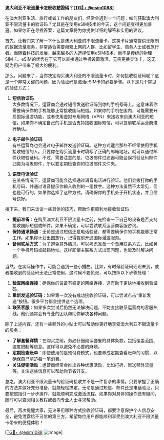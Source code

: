 **澳大利亚不限流量卡怎麽收驗證碼？[[TG💪+ @esim1088](https://t.me/s/esim1088)]**

在澳大利亚生活、旅行或者工作的朋友们，经常会遇到一个问题：如何获取澳大利亚不限流量卡的验证码？尤其是在使用eSIM技术的今天，这个问题变得更加普遍。如果你正在寻找答案，这篇文章将为你提供详细的解答和实用的建议。

首先，让我们来了解一下什么是澳大利亚的不限流量卡。这类卡片通常提供无限制的数据流量服务，非常适合需要频繁上网的人群，比如留学生、商务人士或者旅行者。而随着科技的发展，越来越多的人选择使用eSIM技术，而不是传统的物理SIM卡。eSIM的优势在于它可以直接通过手机设置激活，无需更换实体卡，这无疑为用户带来了极大的便利。

那么，问题来了，当你决定购买澳大利亚的不限流量卡时，如何接收验证码呢？这是一个非常关键的问题，因为验证码是激活eSIM卡的必要步骤。以下是几个常见的验证方式：

1. **短信验证码**  
   大多数情况下，运营商会通过短信发送验证码到你的手机号码上。这意味着你需要确保你的手机能够正常接收国际短信。如果你的手机在国内，可能需要开启国际漫游功能，或者使用虚拟专用网络（VPN）来接收来自澳大利亚的短信。如果你不确定自己的手机是否支持接收国际短信，可以提前联系运营商进行确认。

2. **电子邮件验证码**  
   有些运营商也会通过电子邮件发送验证码。这种方式适合那些不经常使用手机接收短信的人。只要你在购买流量卡时填写了正确的邮箱地址，就可以通过邮件获取验证码。不过，需要注意的是，垃圾邮件过滤器可能会误将验证码邮件归类为垃圾邮件，所以要定期检查你的垃圾邮件文件夹。

3. **语音电话验证**  
   在某些情况下，运营商可能会选择通过语音电话进行验证。他们会拨打你的手机号码，并通过语音提示你输入收到的一组数字。这种方法虽然不太常见，但也是可行的。如果你选择了这种方式，请确保你的手机处于开机状态，并且信号良好。

接下来，我们来谈谈一些具体的技巧，帮助你更顺利地接收验证码：

- **提前准备**：在购买澳大利亚不限流量卡之前，先检查一下自己的设备是否支持接收国际短信或邮件。如果不确定，可以尝试联系运营商客服咨询。
- **保持通讯畅通**：无论是通过短信还是电话验证，都需要确保你的手机能够正常工作。如果你计划出国旅行，记得提前开通国际漫游服务。
- **备用联系方式**：为了避免意外情况，可以考虑准备一个备用联系方式，比如另一个手机号码或邮箱地址。这样即使主联系方式出现问题，也能及时解决问题。

当然，在实际操作中，可能会遇到一些小插曲。比如，有时候验证码迟迟未到，或者接收到的验证码无法正常使用。这时候不要慌张，可以按照以下步骤处理：

1. **检查网络连接**：确保你的设备有稳定的网络连接，这有助于更快地接收到验证码。
2. **重新发送验证码**：如果第一次没有成功接收验证码，可以尝试点击“重新发送”按钮。很多平台都会提供这个选项。
3. **联系客服**：如果多次尝试后仍然无法解决问题，不妨直接联系运营商的客服热线。他们通常会有专业的团队帮助你解决各种问题。

除了上述内容，还有一些额外的小贴士可以帮助你更好地享受澳大利亚不限流量卡的服务：

- **了解套餐详情**：在购买之前，务必仔细阅读套餐的具体条款，包括覆盖范围、速度限制等信息。这样可以避免不必要的麻烦。
- **定期检查账单**：即使使用的是预付费模式，也要养成定期查看账单的习惯，以确保自己清楚每一笔消费。
- **关注促销活动**：运营商经常会推出各种优惠活动，比如打折、赠送额外流量等。关注这些信息可以帮助你节省开支。

总之，澳大利亚不限流量卡的验证码接收并不是一件复杂的事情，只要掌握了正确的方法并做好充分准备，就能轻松搞定。无论是通过短信、邮件还是电话验证，只要按照指引一步步操作，就能顺利完成激活流程。如果你对具体的操作还有疑问，随时可以查阅相关教程或者向专业人士寻求帮助。

最后，再次提醒大家，无论采用哪种方式接收验证码，都要注意保护个人信息安全，避免泄露给不可信的第三方。希望每位用户都能顺利享受到澳大利亚不限流量卡带来的便捷体验！

[[TG💪+ @esim1088](https://t.me/s/esim1088) ![Image](https://i.postimg.cc/4NQfJmqS/Snipaste-2025-05-13-00-14-12.png)]